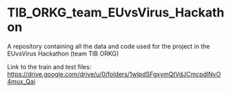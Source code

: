 # TIB_ORKG_team_EUvsVirus_Hackathon
A repository containing all the data and code used for the project in the EUvsVirus Hackathon (team TIB ORKG) 


Link to the train and test files: https://drive.google.com/drive/u/0/folders/1wlpdSFgxymQtVdJCmcpdlNvO4mux_Qai
